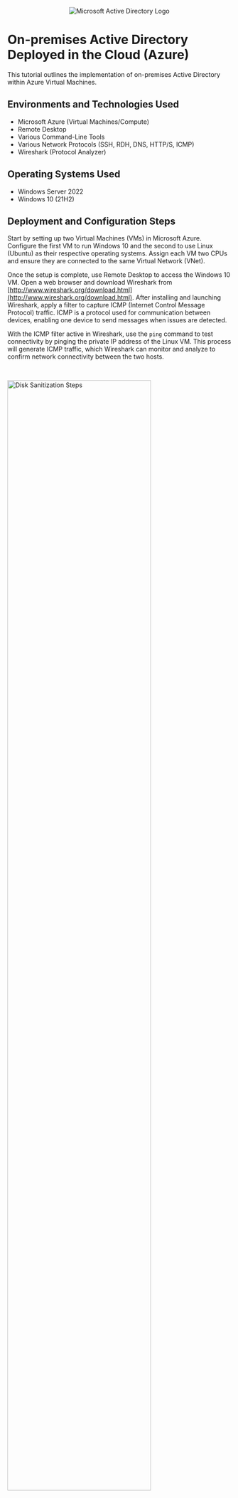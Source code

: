 <p align="center">
<img src="https://i.imgur.com/pU5A58S.png" alt="Microsoft Active Directory Logo"/>
</p>

<h1>On-premises Active Directory Deployed in the Cloud (Azure)</h1>
This tutorial outlines the implementation of on-premises Active Directory within Azure Virtual Machines.<br />

<h2>Environments and Technologies Used</h2>

- Microsoft Azure (Virtual Machines/Compute)
- Remote Desktop
- Various Command-Line Tools
- Various Network Protocols (SSH, RDH, DNS, HTTP/S, ICMP)
- Wireshark (Protocol Analyzer)

<h2>Operating Systems Used </h2>

- Windows Server 2022
- Windows 10 (21H2)

<h2>Deployment and Configuration Steps</h2>

Start by setting up two Virtual Machines (VMs) in Microsoft Azure. Configure the first VM to run Windows 10 and the second to use Linux (Ubuntu) as their respective operating systems. Assign each VM two CPUs and ensure they are connected to the same Virtual Network (VNet). 

Once the setup is complete, use Remote Desktop to access the Windows 10 VM. Open a web browser and download Wireshark from [http://www.wireshark.org/download.html](http://www.wireshark.org/download.html). After installing and launching Wireshark, apply a filter to capture ICMP (Internet Control Message Protocol) traffic. ICMP is a protocol used for communication between devices, enabling one device to send messages when issues are detected. 

With the ICMP filter active in Wireshark, use the `ping` command to test connectivity by pinging the private IP address of the Linux VM. This process will generate ICMP traffic, which Wireshark can monitor and analyze to confirm network connectivity between the two hosts.
</p>
<br />

<p>
<img src="https://i.imgur.com/DJmEXEB.png" height="80%" width="80%" alt="Disk Sanitization Steps"/>
</p>
<p>
Lorem ipsum dolor sit amet, consectetur adipiscing elit, sed do eiusmod tempor incididunt ut labore et dolore magna aliqua. Ut enim ad minim veniam, quis nostrud exercitation ullamco laboris nisi ut aliquip ex ea commodo consequat. Duis aute irure dolor in reprehenderit in voluptate velit esse cillum dolore eu fugiat nulla pariatur.
</p>
<br />

<p>
<img src="https://i.imgur.com/DJmEXEB.png" height="80%" width="80%" alt="Disk Sanitization Steps"/>
</p>
<p>
Lorem ipsum dolor sit amet, consectetur adipiscing elit, sed do eiusmod tempor incididunt ut labore et dolore magna aliqua. Ut enim ad minim veniam, quis nostrud exercitation ullamco laboris nisi ut aliquip ex ea commodo consequat. Duis aute irure dolor in reprehenderit in voluptate velit esse cillum dolore eu fugiat nulla pariatur.
</p>
<br />
